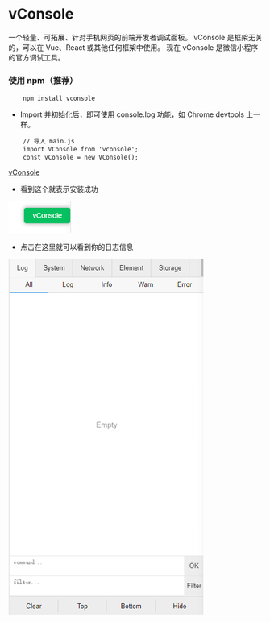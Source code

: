 # vConsole

一个轻量、可拓展、针对手机网页的前端开发者调试面板。
vConsole 是框架无关的，可以在 Vue、React 或其他任何框架中使用。
现在 vConsole 是微信小程序的官方调试工具。

### 使用 npm（推荐）
```shell
    npm install vconsole
```

- Import 并初始化后，即可使用 console.log 功能，如 Chrome devtools 上一样。
```shell
    // 导入 main.js 
    import VConsole from 'vconsole';
    const vConsole = new VConsole();
```
[vConsole](https://github.com/Tencent/vConsole/blob/HEAD/README_CN.md)

- 看到这个就表示安装成功

![这是图片](/vconsole/vconsole.png)

- 点击在这里就可以看到你的日志信息

![这是图片](/vconsole/console.png)
